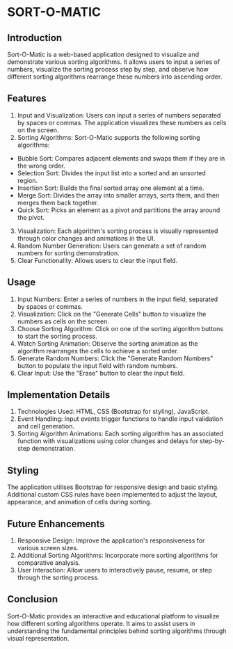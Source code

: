 # SORT-O-MATIC
## Introduction
Sort-O-Matic is a web-based application designed to visualize and demonstrate various sorting algorithms. It allows users to input a series of numbers, visualize the sorting process step by step, and observe how different sorting algorithms rearrange these numbers into ascending order.

## Features
1. Input and Visualization: Users can input a series of numbers separated by spaces or commas. The application visualizes these numbers as cells on the screen.
2. Sorting Algorithms: Sort-O-Matic supports the following sorting algorithms:
- Bubble Sort: Compares adjacent elements and swaps them if they are in the wrong order.
- Selection Sort: Divides the input list into a sorted and an unsorted region.
- Insertion Sort: Builds the final sorted array one element at a time.
- Merge Sort: Divides the array into smaller arrays, sorts them, and then merges them back together.
- Quick Sort: Picks an element as a pivot and partitions the array around the pivot.
3. Visualization: Each algorithm's sorting process is visually represented through color changes and animations in the UI.
4. Random Number Generation: Users can generate a set of random numbers for sorting demonstration.
5. Clear Functionality: Allows users to clear the input field.

## Usage
1. Input Numbers: Enter a series of numbers in the input field, separated by spaces or commas.
2. Visualization: Click on the "Generate Cells" button to visualize the numbers as cells on the screen.
3. Choose Sorting Algorithm: Click on one of the sorting algorithm buttons to start the sorting process.
4. Watch Sorting Animation: Observe the sorting animation as the algorithm rearranges the cells to achieve a sorted order.
5. Generate Random Numbers: Click the "Generate Random Numbers" button to populate the input field with random numbers.
6. Clear Input: Use the "Erase" button to clear the input field.

## Implementation Details
1. Technologies Used: HTML, CSS (Bootstrap for styling), JavaScript.
2. Event Handling: Input events trigger functions to handle input validation and cell generation.
3. Sorting Algorithm Animations: Each sorting algorithm has an associated function with visualizations using color changes and delays for step-by-step demonstration.

## Styling
The application utilises Bootstrap for responsive design and basic styling. Additional custom CSS rules have been implemented to adjust the layout, appearance, and animation of cells during sorting.

## Future Enhancements
1. Responsive Design: Improve the application's responsiveness for various screen sizes.
2. Additional Sorting Algorithms: Incorporate more sorting algorithms for comparative analysis.
3. User Interaction: Allow users to interactively pause, resume, or step through the sorting process.

## Conclusion
Sort-O-Matic provides an interactive and educational platform to visualize how different sorting algorithms operate. It aims to assist users in understanding the fundamental principles behind sorting algorithms through visual representation.
